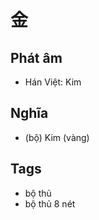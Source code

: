 # 金

## Phát âm
* Hán Việt: Kim

## Nghĩa
* (bộ) Kim (vàng)

## Tags
* bộ thủ
* bộ thủ 8 nét

<script>window.HANZI_FIELD='金';</script>
